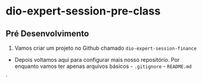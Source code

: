 # dio-expert-session-pre-class

## Pré Desenvolvimento

1) Vamos criar um projeto no Github chamado `dio-expert-session-finance`
- Depois voltamos aqui para configurar mais nosso repositório. Por enquanto vamos ter apenas arquivos básicos
        - `.gitignore`
        - `README.md`


`
